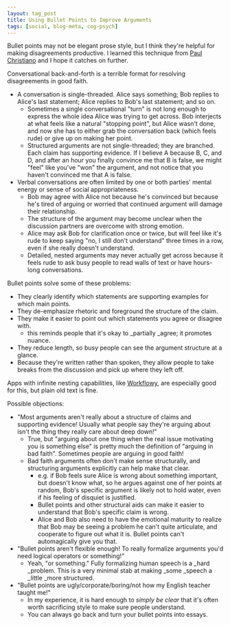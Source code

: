 ```yaml
---
layout: tag_post
title: Using Bullet Points to Improve Arguments
tags: [social, blog-meta, cog-psych]
---
```


Bullet points may not be elegant prose style, but I think they're helpful for making disagreements productive.  I learned this technique from [Paul Christiano](https://paulfchristiano.com/) and I hope it catches on further.

Conversational back-and-forth is a terrible format for resolving disagreements in good faith. 



*   A conversation is single-threaded. Alice says something; Bob replies to Alice's last statement; Alice replies to Bob's last statement; and so on.
    *   Sometimes a single conversational "turn" is not long enough to express the whole idea Alice was trying to get across. Bob interjects at what feels like a natural "stopping point", but Alice wasn't done, and now she has to either grab the conversation back (which feels rude) or give up on making her point.
    *   Structured arguments are not single-threaded; they are branched. Each claim has supporting evidence.  If I believe A because B, C, and D, and after an hour you finally convince me that B is false, we might "feel" like you've "won" the argument, and not notice that you haven't convinced me that A is false.
*   Verbal conversations are often limited by one or both parties' mental energy or sense of social appropriateness.
    *   Bob may agree with Alice not because he's convinced but because he's tired of arguing or worried that continued argument will damage their relationship.
    *   The structure of the argument may become unclear when the discussion partners are overcome with strong emotion.
    *   Alice may ask Bob for clarification once or twice, but will feel like it's rude to keep saying "no, I still don't understand" three times in a row, even if she really doesn't understand.
    *   Detailed, nested arguments may never actually get across because it feels rude to ask busy people to read walls of text or have hours-long conversations.

Bullet points solve some of these problems:



*   They clearly identify which statements are supporting examples for which main points.
*   They de-emphasize rhetoric and foreground the structure of the claim.
*   They make it easier to point out which statements you agree or disagree with.
    *   this reminds people that it's okay to _partially _agree; it promotes nuance.
*   They reduce length, so busy people can see the argument structure at a glance.
*   Because they're written rather than spoken, they allow people to take breaks from the discussion and pick up where they left off.

Apps with infinite nesting capabilities, like [Workflowy](https://workflowy.com/), are especially good for this, but plain old text is fine.

Possible objections:



*   "Most arguments aren't really about a structure of claims and supporting evidence! Usually what people say they're arguing about isn't the thing they really care about deep down!"
    *   True, but "arguing about one thing when the real issue motivating you is something else" is  pretty much the definition of "arguing in bad faith". Sometimes people are arguing in good faith!
    *   Bad faith arguments often don't make sense structurally, and structuring arguments explicitly can help make that clear.
        *   e.g. if Bob feels sure Alice is wrong about something important, but doesn't know what, so he argues against one of her points at random, Bob's specific argument is likely not to hold water, even if his feeling of disquiet is justified.
        *   Bullet points and other structural aids can make it easier to understand that Bob's specific claim is wrong.
        *   Alice and Bob also need to have the emotional maturity to realize that Bob may be seeing a problem he can't quite articulate, and cooperate to figure out what it is. Bullet points can't automagically give you that.
*   "Bullet points aren't flexible enough! To really formalize arguments you'd need logical operators or something!"
    *   Yeah, "or something." Fully formalizing human speech is a _hard _problem. This is a very minimal stab at making _some _speech a _little _more structured.
*   "Bullet points are ugly/corporate/boring/not how my English teacher taught me!"
    *   In my experience, it is hard enough to _simply be clear_ that it's often worth sacrificing style to make sure people understand.
    *   You can always go back and turn your bullet points into essays.